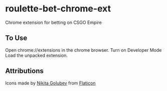 # roulette-bet-chrome-ext
Chrome extension for betting on CSGO Empire

## To Use
Open chrome://extensions in the chrome browser.
Turn on Developer Mode
Load the unpacked extension.

## Attributions
Icons made by [Nikita Golubev](https://www.flaticon.com/authors/nikita-golubev "Nikita Golubev") from [Flaticon](https://www.flaticon.com/ "Flaticon")
